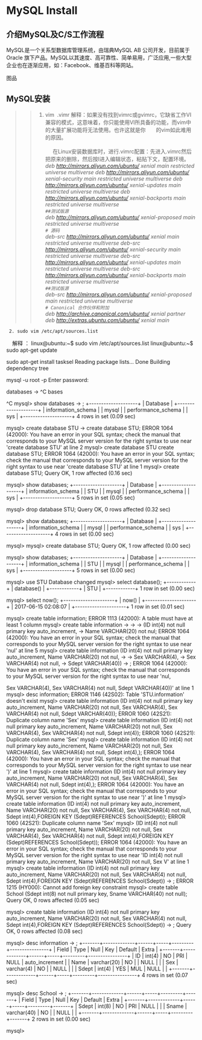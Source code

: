 # MySQL Install
## 介绍MySQL及C/S工作流程

MySQL是一个关系型数据库管理系统，由瑞典MySQL AB 公司开发，目前属于 Oracle 旗下产品。MySQL以其速度、高可靠性、简单易用，广泛应用,一些大型企业也在逐渐应用，如：Facebook、维基百科等网站。    

图品
## MySQL安装
>
>> 1. vim  .vimr 
      解释：如果没有找到vimrc或gvimrc，它缺省工作VI兼容的模式，这意味着，你只能使用VI所具备的功能，而vim中的大量扩展功能将无法使用。也许这就是你       的vim如此难用的原因。                                                                                                
      在Linux安装数据库时，进行.vimrc配置：先进入.vimrc然后把原来的删除，然后按I进入编辑状态，粘贴下文，配置环境。    
      *deb http://mirrors.aliyun.com/ubuntu/ xenial main restricted universe multiverse
      deb http://mirrors.aliyun.com/ubuntu/ xenial-security main restricted universe multiverse
      deb http://mirrors.aliyun.com/ubuntu/ xenial-updates main restricted universe multiverse
      deb http://mirrors.aliyun.com/ubuntu/ xenial-backports main restricted universe multiverse          
       `##测试版源`     
      deb http://mirrors.aliyun.com/ubuntu/ xenial-proposed main restricted universe multiverse       
      `# 源码`  
      deb-src http://mirrors.aliyun.com/ubuntu/ xenial main restricted universe multiverse
      deb-src http://mirrors.aliyun.com/ubuntu/ xenial-security main restricted universe multiverse
      deb-src http://mirrors.aliyun.com/ubuntu/ xenial-updates main restricted universe multiverse
      deb-src http://mirrors.aliyun.com/ubuntu/ xenial-backports main restricted universe multiverse       
       `##测试版源`    
        deb-src http://mirrors.aliyun.com/ubuntu/ xenial-proposed main restricted universe multiverse       
       `# Canonical 合作伙伴和附加`   
      deb http://archive.canonical.com/ubuntu/ xenial partner
      deb http://extras.ubuntu.com/ubuntu/ xenial main*

     2. sudo vim /etc/apt/sources.list      
     解释 ：
linux@ubuntu:~$ sudo vim /etc/apt/sources.list
linux@ubuntu:~$ sudo apt-get update

 sudo apt-get install tasksel
 Reading package lists... Done
Building dependency tree  


mysql -u root -p 
Enter password: 










 databases
    -> ^C  bases

^C
mysql> show databases
    -> ;
+--------------------+
| Database           |
+--------------------+
| information_schema |
| mysql              |
| performance_schema |
| sys                |
+--------------------+
4 rows in set (0.09 sec)

mysql> create database STU
    -> create database STU;
ERROR 1064 (42000): You have an error in your SQL syntax; check the manual that corresponds to your MySQL server version for the right syntax to use near 'create database STU' at line 2
mysql> create database STU create database STU;
ERROR 1064 (42000): You have an error in your SQL syntax; check the manual that corresponds to your MySQL server version for the right syntax to use near 'create database STU' at line 1
mysql> create database STU;
Query OK, 1 row affected (0.16 sec)

mysql> show databases;
+--------------------+
| Database           |
+--------------------+
| information_schema |
| STU                |
| mysql              |
| performance_schema |
| sys                |
+--------------------+
5 rows in set (0.05 sec)

mysql> drop database STU;
Query OK, 0 rows affected (0.32 sec)

mysql> show databases;
+--------------------+
| Database           |
+--------------------+
| information_schema |
| mysql              |
| performance_schema |
| sys                |
+--------------------+
4 rows in set (0.00 sec)

mysql> 
mysql> create database STU;
Query OK, 1 row affected (0.00 sec)

mysql> show databases;
+--------------------+
| Database           |
+--------------------+
| information_schema |
| STU                |
| mysql              |
| performance_schema |
| sys                |
+--------------------+
5 rows in set (0.00 sec)

mysql> use STU
Database changed
mysql> select database();
+------------+
| database() |
+------------+
| STU        |
+------------+
1 row in set (0.00 sec)

mysql> select now();
+---------------------+
| now()               |
+---------------------+
| 2017-06-15 02:08:07 |
+---------------------+
1 row in set (0.01 sec)

mysql> create table information;
ERROR 1113 (42000): A table must have at least 1 column
mysql> create table information
    -> 
    -> 
    -> (ID int(4) not null primary key auto_increment,
    -> Name VARCHAR(20) not nul;
ERROR 1064 (42000): You have an error in your SQL syntax; check the manual that corresponds to your MySQL server version for the right syntax to use near 'nul' at line 5
mysql> create table information   (ID int(4) not null primary key auto_increment, Name VARCHAR(20) not nul,
    -> 
    -> Sex VARCHAR(4),
    -> Sex VARCHAR(4) not null,
    -> Sdept VARCHAR(40))
    -> ;
ERROR 1064 (42000): You have an error in your SQL syntax; check the manual that corresponds to your MySQL server version for the right syntax to use near 'nul,

Sex VARCHAR(4),
Sex VARCHAR(4) not null,
Sdept VARCHAR(40))' at line 1
mysql> desc information;
ERROR 1146 (42S02): Table 'STU.information' doesn't exist
mysql> create table information   (ID int(4) not null primary key auto_increment, Name VARCHAR(20) not null,  Sex VARCHAR(4), Sex VARCHAR(4) not null, Sdept VARCHAR(40));
ERROR 1060 (42S21): Duplicate column name 'Sex'
mysql> create table information   (ID int(4) not null primary key auto_increment, Name VARCHAR(20) not null,  Sex VARCHAR(4), Sex VARCHAR(4) not null, Sdept int(4));
ERROR 1060 (42S21): Duplicate column name 'Sex'
mysql> create table information   (ID int(4) not null primary key auto_increment, Name VARCHAR(20) not null,  Sex VARCHAR(4), Sex VARCHAR(4) not null, Sdept int(4),);
ERROR 1064 (42000): You have an error in your SQL syntax; check the manual that corresponds to your MySQL server version for the right syntax to use near ')' at line 1
mysql> create table information   (ID int(4) not null primary key auto_increment, Name VARCHAR(20) not null,  Sex VARCHAR(4), Sex VARCHAR(4) not null, Sdept int(4),);
ERROR 1064 (42000): You have an error in your SQL syntax; check the manual that corresponds to your MySQL server version for the right syntax to use near ')' at line 1
mysql> create table information   (ID int(4) not null primary key auto_increment, Name VARCHAR(20) not null,  Sex VARCHAR(4), Sex VARCHAR(4) not null, Sdept int(4),FOREIGN KEY (Sdept)REFERENCES School(Sdept));
ERROR 1060 (42S21): Duplicate column name 'Sex'
mysql> (ID int(4) not null primary key auto_increment, Name VARCHAR(20) not null,  Sex VARCHAR(4), Sex VARCHAR(4) not null, Sdept int(4),FOREIGN KEY (Sdept)REFERENCES School(Sdept));
ERROR 1064 (42000): You have an error in your SQL syntax; check the manual that corresponds to your MySQL server version for the right syntax to use near 'ID int(4) not null primary key auto_increment, Name VARCHAR(20) not null,  Sex V' at line 1
mysql> create table information   (ID int(4) not null primary key auto_increment, Name VARCHAR(20) not null, Sex VARCHAR(4) not null, Sdept int(4),FOREIGN KEY (Sdept)REFERENCES School(Sdept))
    -> ;
ERROR 1215 (HY000): Cannot add foreign key constraint
mysql> create table School (Sdept int(8) not null primary key, Sname VARCHAR(40) not null);
Query OK, 0 rows affected (0.05 sec)

mysql> create table information   (ID int(4) not null primary key auto_increment, Name VARCHAR(20) not null, Sex VARCHAR(4) not null, Sdept int(4),FOREIGN KEY (Sdept)REFERENCES School(Sdept))
    -> ;
Query OK, 0 rows affected (0.08 sec)

mysql> desc information
    -> ;
+-------+-------------+------+-----+---------+----------------+
| Field | Type        | Null | Key | Default | Extra          |
+-------+-------------+------+-----+---------+----------------+
| ID    | int(4)      | NO   | PRI | NULL    | auto_increment |
| Name  | varchar(20) | NO   |     | NULL    |                |
| Sex   | varchar(4)  | NO   |     | NULL    |                |
| Sdept | int(4)      | YES  | MUL | NULL    |                |
+-------+-------------+------+-----+---------+----------------+
4 rows in set (0.07 sec)

mysql> desc School
    -> ;
+-------+-------------+------+-----+---------+-------+
| Field | Type        | Null | Key | Default | Extra |
+-------+-------------+------+-----+---------+-------+
| Sdept | int(8)      | NO   | PRI | NULL    |       |
| Sname | varchar(40) | NO   |     | NULL    |       |
+-------+-------------+------+-----+---------+-------+
2 rows in set (0.00 sec)

mysql> 



